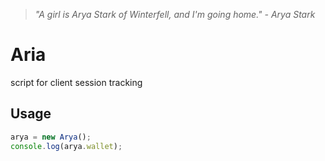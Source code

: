 > _"A girl is Arya Stark of Winterfell, and I'm going home." - Arya Stark_

# Aria

script for client session tracking

## Usage

```javascript
arya = new Arya();
console.log(arya.wallet);
```
